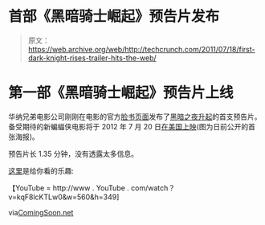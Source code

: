 # 首部《黑暗骑士崛起》预告片发布

> 原文：<https://web.archive.org/web/http://techcrunch.com/2011/07/18/first-dark-knight-rises-trailer-hits-the-web/>

# 第一部《黑暗骑士崛起》预告片上线

华纳兄弟电影公司刚刚在电影的官方[脸书页面](https://web.archive.org/web/20230205012113/http://www.facebook.com/thedarkknightrises)发布了[黑暗之夜升起](https://web.archive.org/web/20230205012113/http://www.thedarkknightrises.com/)的首支预告片。备受期待的新蝙蝠侠电影将于 2012 年 7 月 20 日[在美国上映](https://web.archive.org/web/20230205012113/http://www.imdb.com/title/tt1345836/)(图为日前公开的首张海报)。

预告片长 1.35 分钟，没有透露太多信息。

[这里](https://web.archive.org/web/20230205012113/http://www.comingsoon.net/news/movienews.php?id=79740)是给你看的乐趣:

【YouTube = http://www . YouTube . com/watch？v=kqF8lcKTLw0&w=560&h=349]

via[ComingSoon.net](https://web.archive.org/web/20230205012113/http://www.comingsoon.net/news/movienews.php?id=79740)